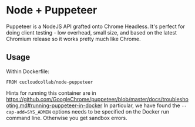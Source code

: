 # Node + Puppeteer

Puppeteer is a NodeJS API grafted onto Chrome Headless.  It's perfect for doing client
testing - low overhead, small size, and based on the latest Chromium release so it works
pretty much like Chrome.

## Usage
Within Dockerfile:

```
FROM cucloudcollab/node-puppeteer
```

Hints for running this container are in https://github.com/GoogleChrome/puppeteer/blob/master/docs/troubleshooting.md#running-puppeteer-in-docker
In particular, we have found the `--cap-add=SYS_ADMIN` options needs to be specified on the
Docker run command line.  Otherwise you get sandbox errors.